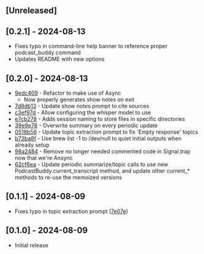 ## [Unreleased]

## [0.2.1] - 2024-08-13

* Fixes typo in command-line help banner to reference proper podcast_buddy command
* Updates README with new options

## [0.2.0] - 2024-08-13

* [9edc409](https://github.com/codenamev/podcast-buddy/commit/9edc409) - Refactor to make use of Async
  * Now properly generates show notes on exit
* [7d8db13](https://github.com/codenamev/podcast-buddy/commit/7d8db13) - Update show notes prompt to cite sources
* [c3ef97d](https://github.com/codenamev/podcast-buddy/commit/c3ef97d) - Allow configuring the whisper model to use
* [e7cb278](https://github.com/codenamev/podcast-buddy/commit/e7cb278) - Adds session naming to store files in specific directories
* [39e9e78](https://github.com/codenamev/podcast-buddy/commit/39e9e78) - Overwrite summary on every periodic update
* [0518b56](https://github.com/codenamev/podcast-buddy/commit/0518b56) - Update topic extraction prompt to fix 'Empty response' topics
* [b72ba8f](https://github.com/codenamev/podcast-buddy/commit/b72ba8f) - Use brew list -1 to /dev/null to quiet initial outputs when already setup
* [98a2484](https://github.com/codenamev/podcast-buddy/commit/98a2484) - Remove no longer needed commented code in Signal.trap now that we're Ansync
* [62cf6ea](https://github.com/codenamev/podcast-buddy/commit/62cf6ea) - Update periodic summarize/topic calls to use new PodcastBuddy.current_transcript method, and update other current_* methods to re-use the memoized versions


## [0.1.1] - 2024-08-09

- Fixes typo in topic extraction prompt ([7e07e](https://github.com/codenamev/podcast-buddy/commit/7e07e307135c95cb4bb68dadc354f0b2519c7721))

## [0.1.0] - 2024-08-09

- Initial release
